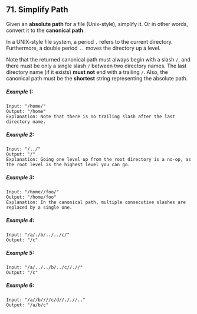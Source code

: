 ## 71. Simplify Path
Given an **absolute path** for a file (Unix-style), simplify it. Or in other words, convert it to the **canonical path**.

In a UNIX-style file system, a period ```.``` refers to the current directory. Furthermore, a double period ```..``` moves the directory up a level.

Note that the returned canonical path must always begin with a slash ```/```, and there must be only a single slash ```/``` between two directory names. The last directory name (if it exists) **must not** end with a trailing ```/```. Also, the canonical path must be the **shortest** string representing the absolute path.

##### Example 1:
```
Input: "/home/"
Output: "/home"
Explanation: Note that there is no trailing slash after the last directory name.
```
##### Example 2:
```
Input: "/../"
Output: "/"
Explanation: Going one level up from the root directory is a no-op, as the root level is the highest level you can go.
```
##### Example 3:
```
Input: "/home//foo/"
Output: "/home/foo"
Explanation: In the canonical path, multiple consecutive slashes are replaced by a single one.
```
##### Example 4:
```
Input: "/a/./b/../../c/"
Output: "/c"
```
##### Example 5:
```
Input: "/a/../../b/../c//.//"
Output: "/c"
```
##### Example 6:
```
Input: "/a//b////c/d//././/.."
Output: "/a/b/c"
```